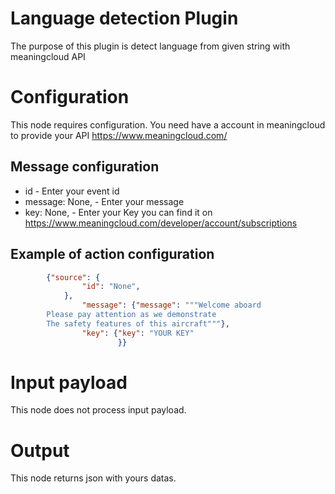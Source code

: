 # Language detection Plugin

The purpose of this plugin is  detect language from given string with meaningcloud API

# Configuration

This node requires configuration. You need have a account in meaningcloud to provide your API https://www.meaningcloud.com/

## Message configuration
* id - Enter your event id
* message: None, - Enter your message
* key: None, - Enter your Key you can find it on https://www.meaningcloud.com/developer/account/subscriptions


## Example of action configuration

```json
        {"source": {
                "id": "None",
            },
                "message": {"message": """Welcome aboard
        Please pay attention as we demonstrate
        The safety features of this aircraft"""},
                "key": {"key": "YOUR KEY"
                        }}
```



# Input payload

This node does not process input payload.

# Output

This node returns json with yours datas.

